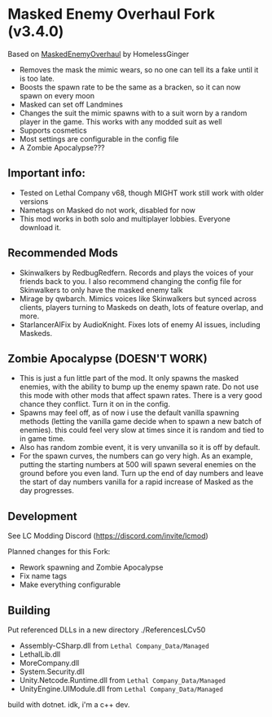 # Masked Enemy Overhaul Fork (v3.4.0)

Based on [MaskedEnemyOverhaul](https://thunderstore.io/c/lethal-company/p/HomelessGinger/MaskedEnemyOverhaul/) by HomelessGinger

+ Removes the mask the mimic wears, so no one can tell its a fake until it is too late.
+ Boosts the spawn rate to be the same as a bracken, so it can now spawn on every moon
+ Masked can set off Landmines
+ Changes the suit the mimic spawns with to a suit worn by a random player in the game. This works with any modded suit as well
+ Supports cosmetics
+ Most settings are configurable in the config file
+ A Zombie Apocalypse???

## Important info:

* Tested on Lethal Company v68, though MIGHT work still work with older versions
* Nametags on Masked do not work, disabled for now
* This mod works in both solo and multiplayer lobbies. Everyone download it.

## Recommended Mods

+ Skinwalkers by RedbugRedfern. Records and plays the voices of your friends back to you. I also recommend changing the config file for Skinwalkers to only have the masked enemy talk
+ Mirage by qwbarch. Mimics voices like Skinwalkers but synced across clients, players turning to Maskeds on death, lots of feature overlap, and more.
+ StarlancerAIFix by AudioKnight. Fixes lots of enemy AI issues, including Maskeds.

## Zombie Apocalypse (DOESN'T WORK)

+ This is just a fun little part of the mod. It only spawns the masked enemies, with the ability to bump up the enemy spawn rate. Do not use this mode with other mods that affect spawn rates. There is a very good chance they conflict. Turn it on in the config.
+ Spawns may feel off, as of now i use the default vanilla spawning methods (letting the vanilla game decide when to spawn a new batch of enemies). this could feel very slow at times since it is random and tied to in game time.
+ Also has random zombie event, it is very unvanilla so it is off by default. 
+ For the spawn curves, the numbers can go very high. As an example, putting the starting numbers at 500 will spawn several enemies on the ground before you even land. Turn up the end of day numbers and leave the start of day numbers vanilla for a rapid increase of Masked as the day progresses.

## Development

See LC Modding Discord (https://discord.com/invite/lcmod)

Planned changes for this Fork:
* Rework spawning and Zombie Apocalypse
* Fix name tags
* Make everything configurable

## Building

Put referenced DLLs in a new directory ./ReferencesLCv50

* Assembly-CSharp.dll from `Lethal Company_Data/Managed`
* LethalLib.dll
* MoreCompany.dll
* System.Security.dll
* Unity.Netcode.Runtime.dll from `Lethal Company_Data/Managed`
* UnityEngine.UIModule.dll from `Lethal Company_Data/Managed`

build with dotnet. idk, i'm a c++ dev.
